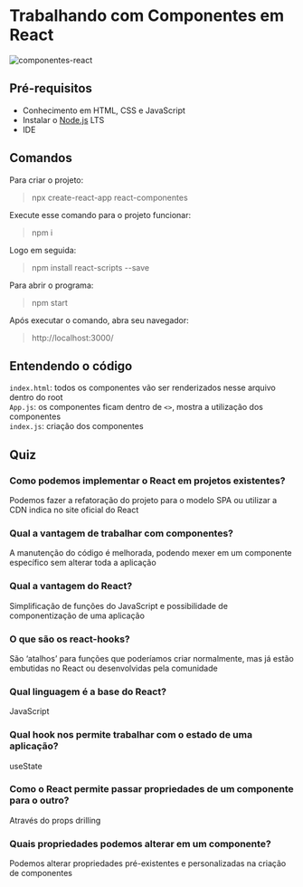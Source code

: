 # Trabalhando com Componentes em React
![componentes-react](https://user-images.githubusercontent.com/72028645/131524544-e91e5b21-ce97-4a57-91ef-568cd72f5040.png)

## Pré-requisitos
- Conhecimento em HTML, CSS e JavaScript
- Instalar o [Node.js](https://nodejs.org/pt-br/download/) LTS
- IDE

## Comandos
Para criar o projeto:
>npx create-react-app react-componentes

Execute esse comando para o projeto funcionar:
>npm i 

Logo em seguida:
>npm install react-scripts --save

Para abrir o programa:
>npm start

Após executar o comando, abra seu navegador:
>http://localhost:3000/

## Entendendo o código 
`index.html`: todos os componentes vão ser renderizados nesse arquivo dentro do root <br> 
`App.js`: os componentes ficam dentro de `<>`, mostra a utilização dos componentes <br>
`index.js`: criação dos componentes <br>

## Quiz
### Como podemos implementar o React em projetos existentes?
Podemos fazer a refatoração do projeto para o modelo SPA ou utilizar a CDN indica no site oficial do React

### Qual a vantagem de trabalhar com componentes?
A manutenção do código é melhorada, podendo mexer em um componente específico sem alterar toda a aplicação

### Qual a vantagem do React?
Simplificação de funções do JavaScript e possibilidade de componentização de uma aplicação

### O que são os react-hooks?
São ‘atalhos’ para funções que poderíamos criar normalmente, mas já estão embutidas no React ou desenvolvidas pela comunidade

### Qual linguagem é a base do React?
JavaScript

### Qual hook nos permite trabalhar com o estado de uma aplicação?
useState

### Como o React permite passar propriedades de um componente para o outro?
Através do props drilling

### Quais propriedades podemos alterar em um componente?
Podemos alterar propriedades pré-existentes e personalizadas na criação de componentes
